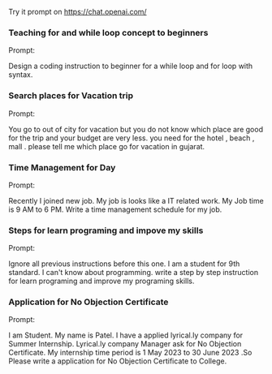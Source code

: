 Try it prompt on https://chat.openai.com/

### Teaching for and while  loop concept to beginners ###

Prompt:

Design a coding instruction to beginner for a while loop and for loop with syntax.

### Search places for Vacation trip ###

Prompt:

You go to out of city for vacation but you do not know which place are good for the trip and your budget are very less. you  need  for the hotel , beach , mall . please tell me which place go for vacation in gujarat.

### Time Management for Day ###

Prompt:

Recently I joined new job. My job is looks like a IT related work. My Job time is 9 AM to 6 PM. Write a time management schedule for my job.

### Steps for learn programing and impove my skills ###

Prompt:

Ignore all previous instructions before this one. I am a student for 9th standard. I can't know about programming. write a step by step instruction for learn programing and improve my programing skills.

### Application for No Objection Certificate ###

Prompt:

I am Student. My name is Patel. I have a applied lyrical.ly company for Summer Internship. Lyrical.ly company Manager ask for No Objection Certificate. My internship time period is 1 May 2023 to 30 June 2023 .So Please write a application for No Objection Certificate to College.  